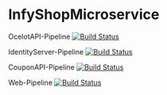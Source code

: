 # InfyShopMicroservice
OcelotAPI-Pipeline
[![Build Status](https://dev.azure.com/lateefrasheed10/Microservice_Architecture/_apis/build/status/ocelot-api-gateway-pipeline?branchName=master)](https://dev.azure.com/lateefrasheed10/Microservice_Architecture/_build/latest?definitionId=4&branchName=master)


IdentityServer-Pipeline
[![Build Status](https://dev.azure.com/lateefrasheed10/Microservice_Architecture/_apis/build/status/Identityserver-pipeline?branchName=master)](https://dev.azure.com/lateefrasheed10/Microservice_Architecture/_build/latest?definitionId=5&branchName=master)

CouponAPI-Pipeline
[![Build Status](https://dev.azure.com/lateefrasheed10/Microservice_Architecture/_apis/build/status/couponapi-pipeline?branchName=master)](https://dev.azure.com/lateefrasheed10/Microservice_Architecture/_build/latest?definitionId=3&branchName=master)

Web-Pipeline
[![Build Status](https://dev.azure.com/lateefrasheed10/Microservice_Architecture/_apis/build/status/web-pipeline?branchName=master)](https://dev.azure.com/lateefrasheed10/Microservice_Architecture/_build/latest?definitionId=2&branchName=master)

